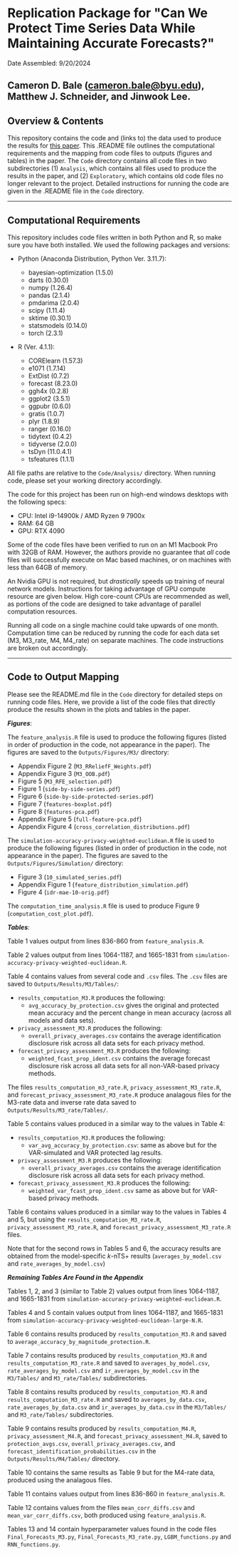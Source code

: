 # Replication Package for "Can We Protect Time Series Data While Maintaining Accurate Forecasts?"

Date Assembled: 9/20/2024

Cameron D. Bale (cameron.bale@byu.edu), Matthew J. Schneider, and Jinwook Lee.
---
Overview & Contents
---

This repository contains the code and (links to) the data used to produce the results for [this paper](https://www.researchgate.net/publication/372621568_Can_We_Protect_Time_Series_Data_While_Maintaining_Accurate_Forecasts). This .README file outlines the computational requirements and the mapping from code files to outputs (figures and tables) in the paper. The `Code` directory contains all code files in two subdirectories (1) `Analysis`, which contains all files used to produce the results in the paper, and (2) `Exploratory`, which contains old code files no longer relevant to the project. Detailed instructions for running the code are given in the .README file in the `Code` directory.

---

## Computational Requirements

This repository includes code files written in both Python and R, so make sure you have both installed. We used the following packages and versions:

* Python (Anaconda Distribution, Python Ver. 3.11.7):
    - bayesian-optimization (1.5.0)
    - darts (0.30.0)
    - numpy (1.26.4)
    - pandas (2.1.4)
    - pmdarima (2.0.4)
    - scipy (1.11.4)
    - sktime (0.30.1)
    - statsmodels (0.14.0)
    - torch (2.3.1)

* R (Ver. 4.1.1): 
    - CORElearn (1.57.3)
    - e1071 (1.7.14)
    - ExtDist (0.7.2)
    - forecast (8.23.0)
    - ggh4x (0.2.8)
    - ggplot2 (3.5.1)
    - ggpubr (0.6.0)
    - gratis (1.0.7)
    - plyr (1.8.9)
    - ranger (0.16.0)
    - tidytext (0.4.2)
    - tidyverse (2.0.0)
    - tsDyn (11.0.4.1)
    - tsfeatures (1.1.1)

All file paths are relative to the `Code/Analysis/` directory. When running code, please set your working directory accordingly.

The code for this project has been run on high-end windows desktops with the following specs:

* CPU: Intel i9-14900k / AMD Ryzen 9 7900x
* RAM: 64 GB
* GPU: RTX 4090

Some of the code files have been verified to run on an M1 Macbook Pro with 32GB of RAM. However, the authors provide no guarantee that *all* code files will successfully execute on Mac based machines, or on machines with less than 64GB of memory. 

An Nvidia GPU is not required, but *drastically* speeds up training of neural network models. Instructions for taking advantage of GPU compute resource are given below. High core-count CPUs are recommended as well, as portions of the code are designed to take advantage of parallel computation resources.

Running all code on a single machine could take upwards of one month. Computation time can be reduced by running the code for each data set (M3, M3_rate, M4, M4_rate) on separate machines. The code instructions are broken out accordingly.

---

## Code to Output Mapping

Please see the README.md file in the `Code` directory for detailed steps on running code files. Here, we provide a list of the code files that directly produce the results shown in the plots and tables in the paper.

***Figures***:

The `feature_analysis.R` file is used to produce the following figures (listed in order of production in the code, not appearance in the paper). The figures are saved to the `Outputs/Figures/M3/` directory:

* Appendix Figure 2 (`M3_RReliefF_Weights.pdf`)
* Appendix Figure 3 (`M3_OOB.pdf`)
* Figure 5 (`M3_RFE_selection.pdf`)
* Figure 1 (`side-by-side-series.pdf`)
* Figure 6 (`side-by-side-protected-series.pdf`)
* Figure 7 (`features-boxplot.pdf`)
* Figure 8 (`features-pca.pdf`)
* Appendix Figure 5 (`full-feature-pca.pdf`)
* Appendix Figure 4 (`cross_correlation_distributions.pdf`)

The `simulation-accuracy-privacy-weighted-euclidean.R` file is used to produce the following figures (listed in order of production in the code, not appearance in the paper). The figures are saved to the `Outputs/Figures/Simulation/` directory:

* Figure 3 (`10_simulated_series.pdf`)
* Appendix Figure 1 (`feature_distribution_simulation.pdf`)
* Figure 4 (`idr-mae-10-orig.pdf`)

The `computation_time_analysis.R` file is used to produce Figure 9 (`computation_cost_plot.pdf`).

***Tables***:

Table 1 values output from lines 836-860 from `feature_analysis.R`.

Table 2 values output from lines 1064-1187, and 1665-1831 from `simulation-accuracy-privacy-weighted-euclidean.R`.

Table 4 contains values from several code and `.csv` files. The `.csv` files are saved to `Outputs/Results/M3/Tables/`: 

* `results_computation_M3.R` produces the following:
    - `avg_accuracy_by_protection.csv` gives the original and protected mean accuracy and the percent change in mean accuracy (across all models and data sets).
* `privacy_assessment_M3.R` produces the following:
    - `overall_privacy_averages.csv` contains the average identification disclosure risk across all data sets for each privacy method.
* `forecast_privacy_assessment_M3.R` produces the following:
    - `weighted_fcast_prop_ident.csv` contains the average forecast disclosure risk across all data sets for all non-VAR-based privacy methods.

The files `results_computation_m3_rate.R`, `privacy_assessment_M3_rate.R`, and `forecast_privacy_assessment_M3_rate.R` produce analagous files for the M3-rate data and inverse rate data saved to `Outputs/Results/M3_rate/Tables/`.

Table 5 contains values produced in a similar way to the values in Table 4:

* `results_computation_M3.R` produces the following:
    - `var_avg_accuracy_by_protection.csv`: same as above but for the VAR-simulated and VAR protected lag results.
* `privacy_assessment_M3.R` produces the following:
    - `overall_privacy_averages.csv` contains the average identification disclosure risk across all data sets for each privacy method.
* `forecast_privacy_assessment_M3.R` produces the following:
    - `weighted_var_fcast_prop_ident.csv` same as above but for VAR-based privacy methods.

Table 6 contains values produced in a similar way to the values in Tables 4 and 5, but using the `results_computation_M3_rate.R`, `privacy_assessment_M3_rate.R`, and `forecast_privacy_assessment_M3_rate.R` files.

Note that for the second rows in Tables 5 and 6, the accuracy results are obtained from the model-specific *k*-nTS+ results (`averages_by_model.csv` and `rate_averages_by_model.csv`)

***Remaining Tables Are Found in the Appendix***

Tables 1, 2, and 3 (similar to Table 2) values output from lines 1064-1187, and 1665-1831 from `simulation-accuracy-privacy-weighted-euclidean.R`.

Tables 4 and 5 contain values output from lines 1064-1187, and 1665-1831 from `simulation-accuracy-privacy-weighted-euclidean-large-N.R`.

Table 6 contains results produced by `results_computation_M3.R` and saved to `average_accuracy_by_magnitude_protection.R`.

Table 7 contains results produced by `results_computation_M3.R` and `results_computation_M3_rate.R` and saved to `averages_by_model.csv`, `rate_averages_by_model.csv` and `ir_averages_by_model.csv` in the `M3/Tables/` and `M3_rate/Tables/` subdirectories.

Table 8 contains results produced by `results_computation_M3.R` and `results_computation_M3_rate.R` and saved to `averages_by_data.csv`, `rate_averages_by_data.csv` and `ir_averages_by_data.csv` in the `M3/Tables/` and `M3_rate/Tables/` subdirectories.

Table 9 contains results produced by `results_computation_M4.R`, `privacy_assessment_M4.R`, and `forecast_privacy_assessment_M4.R`, saved to `protection_avgs.csv`, `overall_privacy_averages.csv`, and `forecast_identification_probabilities.csv` in the `Outputs/Results/M4/Tables/` directory.

Table 10 contains the same results as Table 9 but for the M4-rate data, produced using the analagous files.

Table 11 contains values output from lines 836-860 in `feature_analysis.R`.

Table 12 contains values from the files `mean_corr_diffs.csv` and `mean_var_corr_diffs.csv`, both produced using `feature_analysis.R`.

Tables 13 and 14 contain hyperparameter values found in the code files `Final_Forecasts_M3.py`, `Final_Forecasts_M3_rate.py`, `LGBM_functions.py` and `RNN_functions.py`.